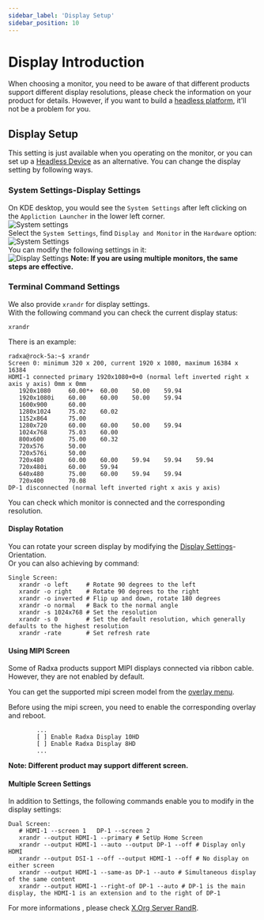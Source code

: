 ```yaml
---
sidebar_label: 'Display Setup'
sidebar_position: 10
---
```


# Display Introduction

When choosing a monitor, you need to be aware of that different products support different display resolutions, please check the information on your product for details. 
However, if you want to build a [headless platform](headless), it'll not be a problem for you.

## Display Setup

This setting is just available when you operating on the monitor, or you can set up a [Headless Device](headless) as an alternative. You can change the display setting by following ways.  

### System Settings-Display Settings

On KDE desktop, you would see the `System Settings` after left clicking on the  `Appliction Launcher` in the lower left corner.  
![System settings](/img/configuration/start_sys_setting.webp)  
Select the `System Settings`, find `Display and Monitor` in the `Hardware` option:  
![System Settings](/img/configuration/system_setting.webp)  
You can modify the following settings in it:  
![Display Settings](/img/configuration/display_setting.webp) 
**Note: If you are using multiple monitors, the same steps are effective.**

### Terminal Command Settings

We also provide `xrandr` for display settings.  
With the following command you can check the current display status:  
```
xrandr
```
There is an example:
```
radxa@rock-5a:~$ xrandr
Screen 0: minimum 320 x 200, current 1920 x 1080, maximum 16384 x 16384
HDMI-1 connected primary 1920x1080+0+0 (normal left inverted right x axis y axis) 0mm x 0mm
   1920x1080     60.00*+  60.00    50.00    59.94
   1920x1080i    60.00    60.00    50.00    59.94
   1600x900      60.00
   1280x1024     75.02    60.02
   1152x864      75.00
   1280x720      60.00    60.00    50.00    59.94
   1024x768      75.03    60.00
   800x600       75.00    60.32
   720x576       50.00
   720x576i      50.00
   720x480       60.00    60.00    59.94    59.94    59.94
   720x480i      60.00    59.94
   640x480       75.00    60.00    59.94    59.94
   720x400       70.08
DP-1 disconnected (normal left inverted right x axis y axis)
```
You can check which monitor is connected and the corresponding resolution.  
#### Display Rotation

You can rotate your screen display by modifying the [Display Settings](display#system-settings-display-settings)-Orientation.  
Or you can also achieving by command:
```
Single Screen:
   xrandr -o left     # Rotate 90 degrees to the left
   xrandr -o right    # Rotate 90 degrees to the right
   xrandr -o inverted # Flip up and down, rotate 180 degrees
   xrandr -o normal   # Back to the normal angle
   xrandr -s 1024x768 # Set the resolution
   xrandr -s 0        # Set the default resolution, which generally defaults to the highest resolution
   xrandr -rate       # Set refresh rate
```

#### Using MIPI Screen

Some of Radxa products support MIPI displays connected via ribbon cable. However, they are not enabled by default.

You can get the supported mipi screen model from the [overlay menu](rsetup/devicetree#how-to-enable-an-overlay).

Before using the mipi screen, you need to enable the corresponding overlay and reboot.  

```
        ...
        [ ] Enable Radxa Display 10HD 
        [ ] Enable Radxa Display 8HD
        ...
```
**Note: Different product may support different screen.**  

#### Multiple Screen Settings

In addition to Settings, the following commands enable you to modify in the display settings:

```
Dual Screen:
   # HDMI-1 --screen 1   DP-1 --screen 2
   xrandr --output HDMI-1 --primary # SetUp Home Screen
   xrandr --output HDMI-1 --auto --output DP-1 --off # Display only HDMI
   xrandr --output DSI-1 --off --output HDMI-1 --off # No display on either screen
   xrandr --output HDMI-1 --same-as DP-1 --auto # Simultaneous display of the same content
   xrandr --output HDMI-1 --right-of DP-1 --auto # DP-1 is the main display, the HDMI-1 is an extension and to the right of DP-1
```
For more informations , please check [X.Org Server RandR](https://en.wikipedia.org/wiki/X.Org_Server#Other_DDX_components). 
